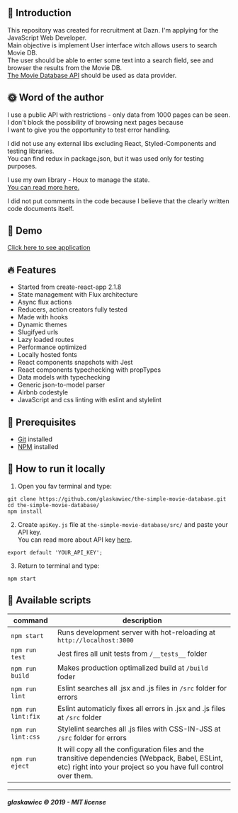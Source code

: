 ##  :raising_hand: Introduction
This repository was created for recruitment at Dazn. I'm applying  for the JavaScript Web Developer.  
Main objective is implement User interface witch allows users to search Movie DB.  
The user should be able to enter some text into a search field, see and browser the results from the Movie DB.  
  [The Movie Database API](https://themoviedb.docs.apiary.io/#) should be used as data provider.

## :sun_with_face: Word of the author
I use a public API with restrictions - only data from 1000 pages can be seen.  
I don't block the possibility of browsing next pages because  
I want to give you the opportunity to test error handling.  
  
I did not use any external libs excluding React, Styled-Components and testing libraries.  
You can find redux in package.json, but it was used only for testing purposes.  

I use my own library - Houx to manage the state.  
[You can read more here.](https://github.com/glaskawiec/houx)

I did not put comments in the code because I believe that the clearly written code documents itself.


## :rainbow: Demo
[Click here to see application](http://the-simple-movie-database.s3-website-eu-west-1.amazonaws.com/)


## :fire: Features
* Started from create-react-app 2.1.8
* State management with Flux architecture
* Async flux actions
* Reducers, action creators fully tested
* Made with hooks
* Dynamic themes
* Slugifyed urls
* Lazy loaded routes
* Performance optimized
* Locally hosted fonts
* React components snapshots with Jest
* React components typechecking with propTypes
* Data models with typechecking
* Generic json-to-model parser
* Airbnb codestyle
* JavaScript and css linting with eslint and stylelint

## :pencil: Prerequisites
*  [Git](https://git-scm.com) installed
*  [NPM](https://www.npmjs.com/) installed

## :hammer: How to run it locally
1. Open you fav terminal and type:
```
git clone https://github.com/glaskawiec/the-simple-movie-database.git
cd the-simple-movie-database/
npm install
```

2. Create `apiKey.js` file at `the-simple-movie-database/src/` and paste your API key.  
You can read more about API key [here](https://www.themoviedb.org/documentation/api).
```
export default 'YOUR_API_KEY';
```

3. Return to terminal and type:
```
npm start
```

## :memo: Available scripts
| command  | description |
| ------------- | ------------- |
| `npm start`  | Runs development server with hot-reloading at `http://localhost:3000`  |
| `npm run test`  | Jest fires all unit tests from `/__tests__` folder  |
| `npm run build`  | Makes production optimalized build at `/build` foder  |
| `npm run lint`  | Eslint searches all .jsx and .js files in `/src` folder for errors  |
| `npm run lint:fix`  | Eslint automaticly fixes all errors in .jsx and .js files at `/src` folder  |
| `npm run lint:css`  | Stylelint searches all .js files with CSS-IN-JSS at `/src` folder for errors  |
| `npm run eject`  | It will copy all the configuration files and the transitive  dependencies (Webpack, Babel, ESLint, etc) right into your project so you have full control over them.  |
---

##### glaskawiec © 2019 - MIT license
